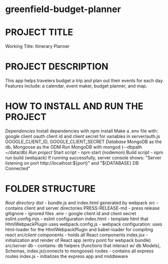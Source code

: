 # greenfield-budget-planner
# PROJECT TITLE #
Working Title: Itinerary Planner
# PROJECT DESCRIPTION #
This app helps travelers budget a trip and plan out their events for each day.
Features include: a calendar, event maker, budget planner, and map.
# HOW TO INSTALL AND RUN THE PROJECT #
*Dependencies*
Install dependencies with npm install
Make a .env file with: google client oauth client id and client secret
for variables in server/auth.js GOOGLE_CLIENT_ID, GOOGLE_CLIENT_SECRET
*Database*
MongoDB as the db, Mongoose as the ODM
Run MongoDB with mongod (--dbpath ~/data/db)
*Run project*
Start script - npm start (nodemon)
Build script - npm run build (webpack)
If running successfully, server console shows:
"Server listening on port http://localhost:${port}" and "${DATABASE} DB Connected"
# FOLDER STRUCTURE #
*Root directory*
    dist - bundle.js and index.html generated by webpack
    src - contains client and server directories
    PRESS-RELEASE-md - press release
    gitignore - ignored files
    .env - google client id and client secret
    eslint.config.mjs - eslint configuration
    index.html - template html that HtmlWebpackPlugin uses
    webpack.config.js - webpack configuration: uses html-loader for the HtmlWebpackPlugin and babel-loader for compiling react
*src/client*
    components - holds all React components
    index.jsx - initialization and render of React app (entry point for webpack bundle)
*src/server*
    db - contains: db helpers (functions that interact w/ db Models), Schemas, index.js(connects to mongoose)
    routes - contains all express routes
    index.js - initializes the express app and middleware